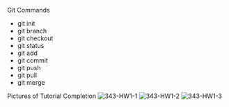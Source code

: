 Git Commands
- git init
- git branch
- git checkout
- git status
- git add
- git commit
- git push
- git pull
- git merge

Pictures of Tutorial Completion
![343-HW1-1](https://github.com/user-attachments/assets/29f13f3c-870c-4484-8d71-8e91079f5f97)
![343-HW1-2](https://github.com/user-attachments/assets/0bc0ee4f-07ea-49bd-8d5c-8ffcf6824838)
![343-HW1-3](https://github.com/user-attachments/assets/c8b7bc81-79a4-40bf-a624-e5a282d38c88)

